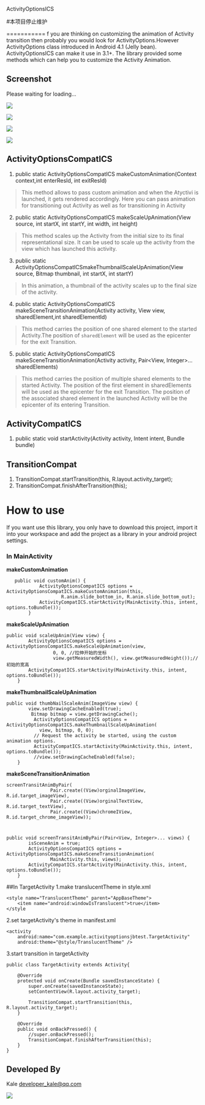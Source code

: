  ActivityOptionsICS
 
 #本项目停止维护
 
===========
f you are thinking on customizing the animation of Activity transition then probably you would look for ActivityOptions.However ActivityOptions class introduced in Android 4.1 (Jelly bean). ActivityOptionsICS can make it use in 3.1+. The library provided some methods which can help you to customize the Activity Animation.


Screenshot
--
Please waiting for loading...

![](https://raw.githubusercontent.com/tianzhijiexian/ActivityOptionsICS/master/pictures/001.gif)

![](https://raw.githubusercontent.com/tianzhijiexian/ActivityOptionsICS/master/pictures/002.gif)


![](https://raw.githubusercontent.com/tianzhijiexian/ActivityOptionsICS/master/pictures/003.gif)

![](https://raw.githubusercontent.com/tianzhijiexian/ActivityOptionsICS/master/pictures/004.gif)


ActivityOptionsCompatICS
--

1. public static ActivityOptionsCompatICS makeCustomAnimation(Context context,int enterResId, int exitResId)
>This method allows to pass custom animation and when the Atyctivi is launched, it gets rendered accordingly. Here you can pass animation for transitioning out Activity as well as for transitioning in Activity   

2. public static ActivityOptionsCompatICS makeScaleUpAnimation(View source, int startX, int startY, int width, int height)  
>This method scales up the Activity from the initial size to its final representational size. It can be used to scale up the activity from the view which has launched this activity.  

3. public static ActivityOptionsCompatICSmakeThumbnailScaleUpAnimation(View source, Bitmap thumbnail, int startX, int startY)   
>In this animation, a thumbnail of the activity scales up to the final size of the activity.  

4. public static ActivityOptionsCompatICS makeSceneTransitionAnimation(Activity activity, View view, sharedElement,int sharedElementId)
>This method carries the position of one shared element to the started Activity.The position of <code>sharedElement</code> will be used as the epicenter for the exit Transition. 

5. public static ActivityOptionsCompatICS makeSceneTransitionAnimation(Activity activity, Pair<View, Integer>... sharedElements)
>This method carries the position of multiple shared elements to the started Activity. The position of the first element in sharedElements will be used as the epicenter for the exit Transition. The position of the associated shared element in the launched Activity will be the epicenter of its entering Transition.  


ActivityCompatICS
----
1. public static void startActivity(Activity activity, Intent intent, Bundle bundle) 

TransitionCompat
----
1. TransitionCompat.startTransition(this, R.layout.activity_target);
2. TransitionCompat.finishAfterTransition(this);

 		


# How to use
	
If you want use this library, you only have to download this project, import it into your workspace and add the project as a library in your android project settings.

### In MainActivity  


 **makeCustomAnimation** 
 
       public void customAnim() {
        		ActivityOptionsCompatICS options = ActivityOptionsCompatICS.makeCustomAnimation(this,
        				R.anim.slide_bottom_in, R.anim.slide_bottom_out);
        		ActivityCompatICS.startActivity(MainActivity.this, intent, options.toBundle());
        	}
**makeScaleUpAnimation**  

    public void scaleUpAnim(View view) {
    		ActivityOptionsCompatICS options = ActivityOptionsCompatICS.makeScaleUpAnimation(view,
    				 0, 0, //拉伸开始的坐标
    	             view.getMeasuredWidth(), view.getMeasuredHeight());//初始的宽高
    		ActivityCompatICS.startActivity(MainActivity.this, intent, options.toBundle());
    	}
	
**makeThumbnailScaleUpAnimation**  

    public void thumbNailScaleAnim(ImageView view) {
    		view.setDrawingCacheEnabled(true);
    		 Bitmap bitmap = view.getDrawingCache();
    		  ActivityOptionsCompatICS options = ActivityOptionsCompatICS.makeThumbnailScaleUpAnimation(
    		    view, bitmap, 0, 0);
    		  // Request the activity be started, using the custom animation options.
    		  ActivityCompatICS.startActivity(MainActivity.this, intent, options.toBundle());
    		  //view.setDrawingCacheEnabled(false);
    	}
	
**makeSceneTransitionAnimation**

    screenTransitAnimByPair(
					Pair.create((View)orginalImageView, R.id.target_imageView),
					Pair.create((View)orginalTextView, R.id.target_textView),
					Pair.create((View)chromeIView, R.id.target_chrome_imageView));   
# 
    public void screenTransitAnimByPair(Pair<View, Integer>... views) {
    		isSceneAnim = true;
    		ActivityOptionsCompatICS options = ActivityOptionsCompatICS.makeSceneTransitionAnimation(
    				MainActivity.this, views);
    		ActivityCompatICS.startActivity(MainActivity.this, intent, options.toBundle());
    	}
  
  
##In TargetActivity
1.make translucentTheme in style.xml    
 
	<style name="TranslucentTheme" parent="AppBaseTheme">
        <item name="android:windowIsTranslucent">true</item>
    </style
2.set targetActivity's theme in manifest.xml        

	<activity   
		android:name="com.example.activityoptionsjbtest.TargetActivity"   
		android:theme="@style/TranslucentTheme" />     
  
3.start transition in targetActivity    

    public class TargetActivity extends Activity{

	    @Override
	    protected void onCreate(Bundle savedInstanceState) {
		    super.onCreate(savedInstanceState);
		    setContentView(R.layout.activity_target);

		    TransitionCompat.startTransition(this, R.layout.activity_target);
	    }
	    
	    @Override
	    public void onBackPressed() {
		    //super.onBackPressed();
		    TransitionCompat.finishAfterTransition(this); 
	    }
    }  


Developed By
--------------------

Kale <developer_kale@qq.com>  

![](https://avatars3.githubusercontent.com/u/9552155?v=3&s=460)
